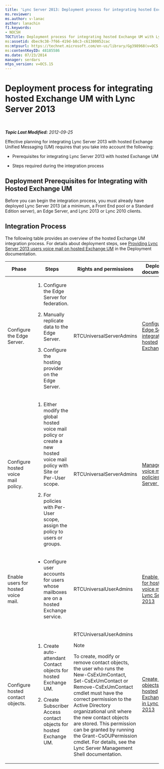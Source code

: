 ```yaml
---
title: 'Lync Server 2013: Deployment process for integrating hosted Exchange UM'
ms.reviewer: 
ms.author: v-lanac
author: lanachin
f1.keywords:
- NOCSH
TOCTitle: Deployment process for integrating hosted Exchange UM with Lync Server
ms:assetid: dbec9c38-7f66-419d-b8c3-c61380052cac
ms:mtpsurl: https://technet.microsoft.com/en-us/library/Gg398968(v=OCS.15)
ms:contentKeyID: 48185586
ms.date: 07/23/2014
manager: serdars
mtps_version: v=OCS.15
---
```


<div data-xmlns="http://www.w3.org/1999/xhtml">

<div class="topic" data-xmlns="http://www.w3.org/1999/xhtml" data-msxsl="urn:schemas-microsoft-com:xslt" data-cs="https://msdn.microsoft.com/">

<div data-asp="https://msdn2.microsoft.com/asp">

# Deployment process for integrating hosted Exchange UM with Lync Server 2013

</div>

<div id="mainSection">

<div id="mainBody">

<span> </span>

_**Topic Last Modified:** 2012-09-25_

Effective planning for integrating Lync Server 2013 with hosted Exchange Unified Messaging (UM) requires that you take into account the following:

  - Prerequisites for integrating Lync Server 2013 with hosted Exchange UM

  - Steps required during the integration process

<div>

## Deployment Prerequisites for Integrating with Hosted Exchange UM

Before you can begin the integration process, you must already have deployed Lync Server 2013 (at a minimum, a Front End pool or a Standard Edition server), an Edge Server, and Lync 2013 or Lync 2010 clients.

</div>

<div>

## Integration Process

The following table provides an overview of the hosted Exchange UM integration process. For details about deployment steps, see [Providing Lync Server 2013 users voice mail on hosted Exchange UM](lync-server-2013-providing-lync-server-users-voice-mail-on-hosted-exchange-um.md) in the Deployment documentation.


<table>
<colgroup>
<col style="width: 25%" />
<col style="width: 25%" />
<col style="width: 25%" />
<col style="width: 25%" />
</colgroup>
<thead>
<tr class="header">
<th>Phase</th>
<th>Steps</th>
<th>Rights and permissions</th>
<th>Deployment documentation</th>
</tr>
</thead>
<tbody>
<tr class="odd">
<td><p>Configure the Edge Server.</p></td>
<td><ol>
<li><p>Configure the Edge Server for federation.</p></li>
<li><p>Manually replicate data to the Edge Server.</p></li>
<li><p>Configure the hosting provider on the Edge Server.</p></li>
</ol></td>
<td><p>RTCUniversalServerAdmins</p></td>
<td><p><a href="lync-server-2013-configure-the-edge-server-for-integration-with-hosted-exchange-um.md">Configure the Edge Server for integration with hosted Exchange UM</a></p></td>
</tr>
<tr class="even">
<td><p>Configure hosted voice mail policy.</p></td>
<td><ol>
<li><p>Either modify the global hosted voice mail policy or create a new hosted voice mail policy with Site or Per-User scope.</p></li>
<li><p>For policies with Per-User scope, assign the policy to users or groups.</p></li>
</ol></td>
<td><p>RTCUniversalServerAdmins</p></td>
<td><p><a href="lync-server-2013-manage-hosted-voice-mail-policies.md">Manage hosted voice mail policies in Lync Server 2013</a></p></td>
</tr>
<tr class="odd">
<td><p>Enable users for hosted voice mail.</p></td>
<td><ul>
<li><p>Configure user accounts for users whose mailboxes are on a hosted Exchange service.</p></li>
</ul></td>
<td><p>RTCUniversalUserAdmins</p></td>
<td><p><a href="lync-server-2013-enable-users-for-hosted-voice-mail.md">Enable users for hosted voice mail in Lync Server 2013</a></p></td>
</tr>
<tr class="even">
<td><p>Configure hosted contact objects.</p></td>
<td><ol>
<li><p>Create auto-attendant Contact objects for hosted Exchange UM.</p></li>
<li><p>Create Subscriber Access contact objects for hosted Exchange UM.</p></li>
</ol></td>
<td><p>RTCUniversalUserAdmins</p>
<div>

> [!NOTE]  
> To create, modify or remove contact objects, the user who runs the New-CsExUmContact, Set-CsExUmContact or Remove-CsExUmContact cmdlet must have the correct permission to the Active Directory organizational unit where the new contact objects are stored. This permission can be granted by running the Grant-CsOUPermission cmdlet. For details, see the Lync Server Management Shell documentation.


</div></td>
<td><p><a href="lync-server-2013-create-contact-objects-for-hosted-exchange-um.md">Create contact objects for hosted Exchange UM in Lync Server 2013</a></p></td>
</tr>
</tbody>
</table>


</div>

</div>

<span> </span>

</div>

</div>

</div>

